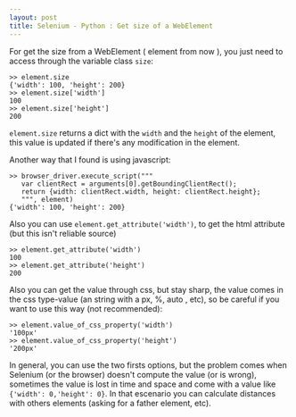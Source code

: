 ```yaml
---
layout: post
title: Selenium - Python : Get size of a WebElement
---
```


For get the size from a WebElement ( element from now ), you just need to access through the variable class `size`:

```
>> element.size
{'width': 100, 'height': 200}
>> element.size['width']
100
>> element.size['height']
200
```

`element.size` returns a dict with the `width` and the `height` of the element, this value is updated if there's any modification in the element.

Another way that I found is using javascript:

```
>> browser_driver.execute_script("""
   var clientRect = arguments[0].getBoundingClientRect();
   return {width: clientRect.width, height: clientRect.height};
   """, element)
{'width': 100, 'height': 200}
```

Also you can use `element.get_attribute('width')`, to get the html attribute (but this isn't reliable source)

```
>> element.get_attribute('width')
100
>> element.get_attribute('height')
200
```

Also you can get the value through css, but stay sharp, the value comes in the css type-value (an string with a px, %, auto , etc), so be careful if you want to use this way (not recommended):

```
>> element.value_of_css_property('width')
'100px'
>> element.value_of_css_property('height')
'200px'
```

In general, you can use the two firsts options, but the problem comes when Selenium (or the browser) doesn't compute the value (or is wrong), sometimes the value is lost in time and space and come with a value like `{'width': 0,'height': 0}`. In that escenario you can calculate distances with others elements (asking for a father element, etc).







